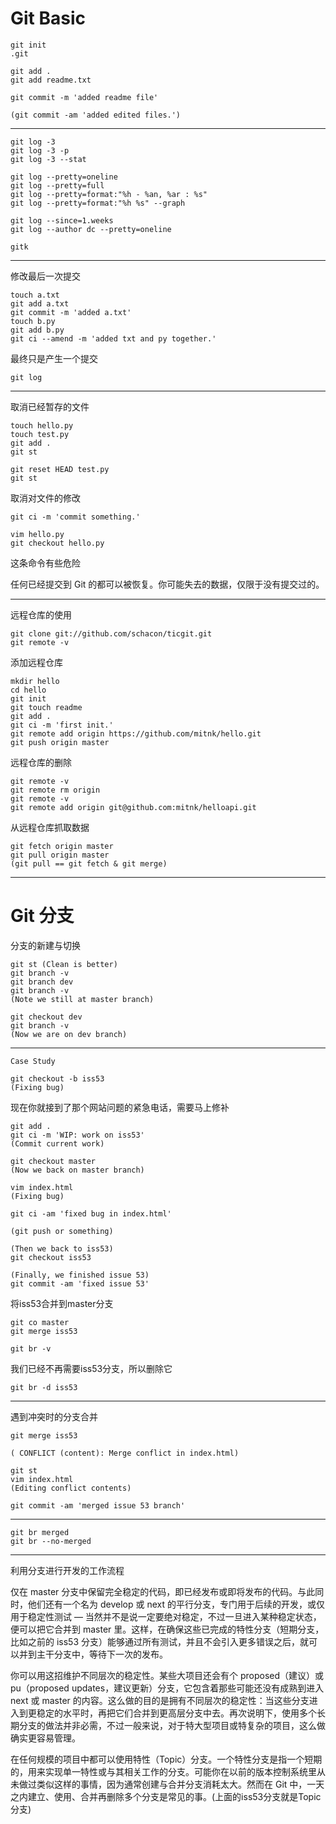 Git Basic
=========

    git init
    .git

    git add .
    git add readme.txt

    git commit -m 'added readme file'

    (git commit -am 'added edited files.')

 ---------

    git log -3
    git log -3 -p
    git log -3 --stat

    git log --pretty=oneline
    git log --pretty=full
    git log --pretty=format:"%h - %an, %ar : %s"
    git log --pretty=format:"%h %s" --graph

    git log --since=1.weeks
    git log --author dc --pretty=oneline

    gitk

 ----------

修改最后一次提交

    touch a.txt
    git add a.txt
    git commit -m 'added a.txt'
    touch b.py
    git add b.py
    git ci --amend -m 'added txt and py together.'

最终只是产生一个提交

    git log

 --------------

取消已经暂存的文件

    touch hello.py
    touch test.py
    git add .
    git st

    git reset HEAD test.py
    git st

取消对文件的修改

    git ci -m 'commit something.'

    vim hello.py
    git checkout hello.py

这条命令有些危险

任何已经提交到 Git 的都可以被恢复。你可能失去的数据，仅限于没有提交过的。

 ---------------

远程仓库的使用

    git clone git://github.com/schacon/ticgit.git
    git remote -v

添加远程仓库

    mkdir hello
    cd hello
    git init
    git touch readme
    git add .
    git ci -m 'first init.'
    git remote add origin https://github.com/mitnk/hello.git
    git push origin master

远程仓库的删除

    git remote -v
    git remote rm origin
    git remote -v
    git remote add origin git@github.com:mitnk/helloapi.git

从远程仓库抓取数据

    git fetch origin master
    git pull origin master
    (git pull == git fetch & git merge)

 ----------------

Git 分支
=======

分支的新建与切换

    git st (Clean is better)
    git branch -v
    git branch dev
    git branch -v
    (Note we still at master branch)

    git checkout dev
    git branch -v
    (Now we are on dev branch)

 --------------

    Case Study

    git checkout -b iss53
    (Fixing bug)

现在你就接到了那个网站问题的紧急电话，需要马上修补

    git add .
    git ci -m 'WIP: work on iss53'
    (Commit current work)

    git checkout master
    (Now we back on master branch)

    vim index.html
    (Fixing bug)

    git ci -am 'fixed bug in index.html'

    (git push or something)

    (Then we back to iss53)
    git checkout iss53

    (Finally, we finished issue 53)
    git commit -am 'fixed issue 53'

将iss53合并到master分支

    git co master
    git merge iss53

    git br -v

我们已经不再需要iss53分支，所以删除它

    git br -d iss53

 --------------------

遇到冲突时的分支合并

    git merge iss53

    ( CONFLICT (content): Merge conflict in index.html)

    git st
    vim index.html
    (Editing conflict contents)

    git commit -am 'merged issue 53 branch'

 -----------

    git br merged
    git br --no-merged

 ------------

利用分支进行开发的工作流程

仅在 master 分支中保留完全稳定的代码，即已经发布或即将发布的代码。与此同时，他们还有一个名为 develop 或 next 的平行分支，专门用于后续的开发，或仅用于稳定性测试 — 当然并不是说一定要绝对稳定，不过一旦进入某种稳定状态，便可以把它合并到 master 里。这样，在确保这些已完成的特性分支（短期分支，比如之前的 iss53 分支）能够通过所有测试，并且不会引入更多错误之后，就可以并到主干分支中，等待下一次的发布。

你可以用这招维护不同层次的稳定性。某些大项目还会有个 proposed（建议）或 pu（proposed updates，建议更新）分支，它包含着那些可能还没有成熟到进入 next 或 master 的内容。这么做的目的是拥有不同层次的稳定性：当这些分支进入到更稳定的水平时，再把它们合并到更高层分支中去。再次说明下，使用多个长期分支的做法并非必需，不过一般来说，对于特大型项目或特复杂的项目，这么做确实更容易管理。

在任何规模的项目中都可以使用特性（Topic）分支。一个特性分支是指一个短期的，用来实现单一特性或与其相关工作的分支。可能你在以前的版本控制系统里从未做过类似这样的事情，因为通常创建与合并分支消耗太大。然而在 Git 中，一天之内建立、使用、合并再删除多个分支是常见的事。(上面的iss53分支就是Topic分支)
